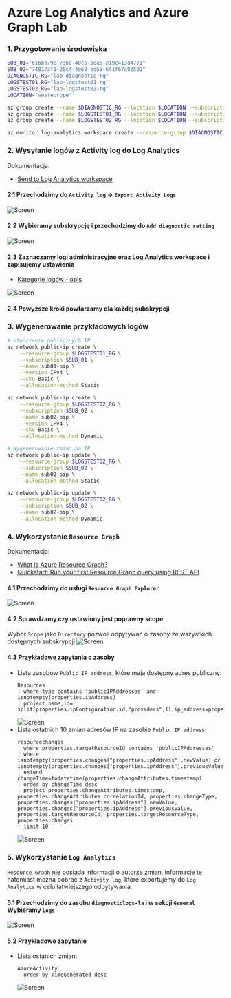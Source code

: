 # Azure Log Analytics and Azure Graph Lab


### 1. Przygotowanie środowiska
```bash
SUB_01="616bb79e-73be-40ca-bea5-219c413d4771"
SUB_02="748173f1-20c4-4e68-ac58-641f67a83501"
DIAGNOSTIC_RG="lab-diagnostic-rg"
LOGSTEST01_RG="lab-logstest01-rg"
LOGSTEST02_RG="lab-logstest02-rg"
LOCATION="westeurope"

az group create --name $DIAGNOSTIC_RG --location $LOCATION --subscription $SUB_02
az group create --name $LOGSTEST01_RG --location $LOCATION --subscription $SUB_01
az group create --name $LOGSTEST02_RG --location $LOCATION --subscription $SUB_02

az monitor log-analytics workspace create --resource-group $DIAGNOSTIC_RG --workspace-name "lab-diagnosticlogs-la" --location $LOCATION --subscription $SUB_02
```

### 2. Wysyłanie logów z Activity log do Log Analytics
Dokumentacja:
* [Send to Log Analytics workspace](https://docs.microsoft.com/en-us/azure/azure-monitor/essentials/activity-log#send-to-log-analytics-workspace)

#### 2.1 Przechodzimy do `Activity log` -> `Export Activity Logs`
![Screen](./img/20220413142425.jpg "Screen")


#### 2.2 Wybieramy subskrypcję i przechodzimy do `Add diagnostic setting`
![Screen](./img/20220413142731.jpg "Screen")


#### 2.3 Zaznaczamy logi administracyjne oraz Log Analytics workspace i zapisujemy ustawienia
* [Kategorie logów - opis](https://docs.microsoft.com/en-us/azure/azure-monitor/essentials/activity-log-schema?WT.mc_id=Portal-Microsoft_Azure_Monitoring#categories)

![Screen](./img/20220413143130.jpg "Screen")

#### 2.4 Powyższe kroki powtarzamy dla każdej subskrypcji


### 3. Wygenerowanie przykładowych logów
```bash
# Utworzenie publicznych IP
az network public-ip create \
    --resource-group $LOGSTEST01_RG \
    --subscription $SUB_01 \
    --name sub01-pip \
    --version IPv4 \
    --sku Basic \
    --allocation-method Static

az network public-ip create \
    --resource-group $LOGSTEST02_RG \
    --subscription $SUB_02 \
    --name sub02-pip \
    --version IPv4 \
    --sku Basic \
    --allocation-method Dynamic

# Wygenerowanie zmian na IP
az network public-ip update \
    --resource-group $LOGSTEST02_RG \
    --subscription $SUB_02 \
    --name sub02-pip \
    --allocation-method Static

az network public-ip update \
    --resource-group $LOGSTEST02_RG \
    --subscription $SUB_02 \
    --name sub02-pip \
    --allocation-method Dynamic
```

### 4. Wykorzystanie `Resource Graph`

Dokumentacja:
* [What is Azure Resource Graph?](https://docs.microsoft.com/en-us/azure/governance/resource-graph/overview)
* [Quickstart: Run your first Resource Graph query using REST API](https://docs.microsoft.com/en-us/azure/governance/resource-graph/first-query-rest-api)

#### 4.1 Przechodzimy do usługi `Resource Graph Explorer`
![Screen](./img/20220413144945.jpg "Screen")

#### 4.2 Sprawdzamy czy ustawiony jest poprawny scope
Wybor `Scope` jako `Directory` pozwoli odpytywać o zasoby ze wszystkich dostępnych subskrypcji
![Screen](./img/20220413145621.jpg "Screen")

#### 4.3 Przykładowe zapytania o zasoby
* Lista zasobów `Public IP address`, które mają dostępny adres publiczny:
  ```kql
  Resources
  | where type contains 'publicIPAddresses' and isnotempty(properties.ipAddress)
  | project name,id= split(properties.ipConfiguration.id,"providers",1),ip_address=properties.ipAddress
  ```
  ![Screen](./img/20220413150111.jpg "Screen")
* Lista ostatnich 10 zmian adresów IP na zasobie `Public IP address`:
  ```kql
  resourcechanges
  | where properties.targetResourceId contains 'publicIPAddresses'
  | where isnotempty(properties.changes["properties.ipAddress"].newValue) or isnotempty(properties.changes["properties.ipAddress"].previousValue)
  | extend changeTime=todatetime(properties.changeAttributes.timestamp) 
  | order by changeTime desc 
  | project properties.changeAttributes.timestamp, properties.changeAttributes.correlationId, properties.changeType, 
  properties.changes["properties.ipAddress"].newValue, 
  properties.changes["properties.ipAddress"].previousValue, 
  properties.targetResourceId, properties.targetResourceType, properties.changes 
  | limit 10
  ```
  ![Screen](./img/20220413154242.jpg "Screen")


### 5. Wykorzystanie `Log Analytics`
`Resource Graph` nie posiada informacji o autorze zmian, informacje te natomiast można pobrać z `Activity log`, które exportujemy do `Log Analytics` w celu łatwiejszego odpytywania.


#### 5.1 Przechodzimy do zasobu `diagnosticlogs-la` i w sekcji `General` Wybieramy `Logs`
![Screen](./img/20220413152820.jpg "Screen")


#### 5.2 Przykładowe zapytanie
* Lista ostanich zmian:
  ```kql
  AzureActivity
  | order by TimeGenerated desc 
  ```
  ![Screen](./img/20220413153252.jpg "Screen")




<!-- 
![Screen](./img/Animation2.jpg "Screen")

<details>
  <summary><b><i>Utworzone środowisko</i></b></summary>

![Screen](./img/20210109160110.jpg "Screen")
</details>

```bash
az group delete --name $DIAGNOSTIC_RG --location $LOCATION --subscription $SUB_02
az group delete --name $LOGSTEST01_RG --location $LOCATION --subscription $SUB_01
az group delete --name $LOGSTEST02_RG --location $LOCATION --subscription $SUB_02

```


```bash

az network public-ip create \
    --resource-group $RGROUP \
    --name test-pip \
    --version IPv4 \
    --sku Basic \
    --allocation-method Dynamic

az storage blob list --account-name "diagnosticdemobp" --container-name "insights-activity-logs"
az storage blob list --account-name "diagnosticdemobpallsa" --container-name "insights-activity-logs"
``` -->